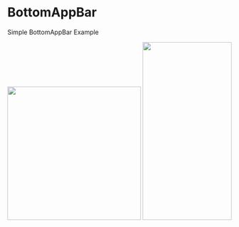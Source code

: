 # BottomAppBar
Simple BottomAppBar Example

<img src="https://github.com/ervinod/BottomAppBar/blob/master/Screenshot.png" width="300">

<img src="https://github.com/ervinod/BottomAppBar/blob/master/Screenshot.png" data-canonical-src="https://github.com/ervinod/BottomA" width="200" height="400" />
